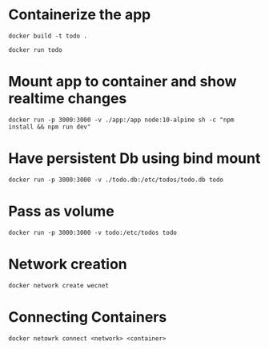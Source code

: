 # Containerize the app

`docker build -t todo .`

`docker run todo`

# Mount app to container and show realtime changes

`docker run -p 3000:3000 -v ./app:/app node:10-alpine sh -c "npm install && npm run dev"`

# Have persistent Db using bind mount

`docker run -p 3000:3000 -v ./todo.db:/etc/todos/todo.db todo`

# Pass as volume

`docker run -p 3000:3000 -v todo:/etc/todos todo`


# Network creation
`docker network create wecnet`

# Connecting Containers
`docker netowrk connect <network> <container>`
